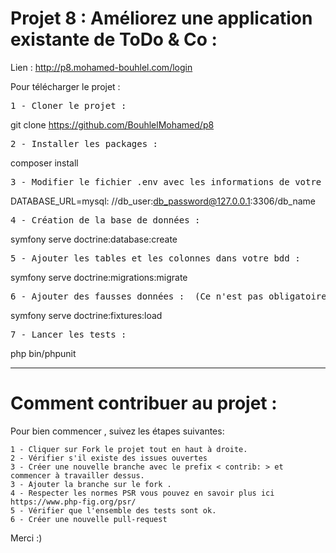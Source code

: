 <h1>Projet 8 : Améliorez une application existante de ToDo & Co :</h1>  

Lien : http://p8.mohamed-bouhlel.com/login

Pour télécharger le projet :

<div class="highlight highlight-source-shell"><pre>1 - Cloner le projet :</pre></div>

git clone https://github.com/BouhlelMohamed/p8

<div class="highlight highlight-source-shell"><pre>2 - Installer les packages :</pre></div>

composer install

<div class="highlight highlight-source-shell"><pre>3 - Modifier le fichier .env avec les informations de votre bdd : </pre></div>

DATABASE_URL=mysql: //db_user:db_password@127.0.0.1:3306/db_name

<div class="highlight highlight-source-shell"><pre>4 - Création de la base de données : </pre></div>

symfony serve doctrine:database:create

<div class="highlight highlight-source-shell"><pre>5 - Ajouter les tables et les colonnes dans votre bdd : </pre></div>

symfony serve doctrine:migrations:migrate

<div class="highlight highlight-source-shell"><pre>6 - Ajouter des fausses données :  (Ce n'est pas obligatoire)</pre></div>

symfony serve doctrine:fixtures:load
 
 <div class="highlight highlight-source-shell"><pre>7 - Lancer les tests : </pre></div>

php bin/phpunit


<hr>
<h1>Comment contribuer au projet :</h1>

Pour bien commencer , suivez les étapes suivantes:

    1 - Cliquer sur Fork le projet tout en haut à droite.
    2 - Vérifier s'il existe des issues ouvertes
    3 - Créer une nouvelle branche avec le prefix < contrib: > et commencer à travailler dessus.
    3 - Ajouter la branche sur le fork .
    4 - Respecter les normes PSR vous pouvez en savoir plus ici https://www.php-fig.org/psr/
    5 - Vérifier que l'ensemble des tests sont ok.
    6 - Créer une nouvelle pull-request 

Merci :)
